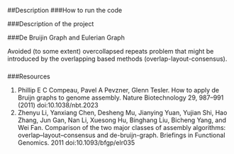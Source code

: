 ##Description
###How to run the code


###Description of the project

###De Bruijin Graph and Eulerian Graph

Avoided (to some extent) overcollapsed repeats problem that might be introduced by the overlapping based methods (overlap-layout-consensus).
###


###Resources
1. Phillip E C Compeau, Pavel A Pevzner, Glenn Tesler. How to apply de Bruijn graphs to genome assembly. Nature Biotechnology 29, 987–991 (2011) doi:10.1038/nbt.2023
2. Zhenyu Li, Yanxiang Chen, Desheng Mu, Jianying Yuan, Yujian Shi, Hao Zhang, Jun Gan, Nan Li, Xuesong Hu, Binghang Liu, Bicheng Yang, and Wei Fan. Comparison of the two major classes of assembly algorithms: overlap–layout–consensus and de-bruijn-graph. Briefings in Functional Genomics. 2011 doi:10.1093/bfgp/elr035